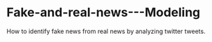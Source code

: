 # Fake-and-real-news---Modeling
How to identify fake news from real news by analyzing twitter tweets.
